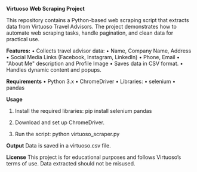 **Virtuoso Web Scraping Project**

This repository contains a Python-based web scraping script that extracts data from Virtuoso Travel Advisors. The project demonstrates how to automate web scraping tasks, handle pagination, and clean data for practical use.

**Features:**
• Collects travel advisor data:
  • Name, Company Name, Address
  • Social Media Links (Facebook, Instagram, LinkedIn)
  • Phone, Email
  • "About Me" description and Profile Image
• Saves data in CSV format.
• Handles dynamic content and popups.

**Requirements**
• Python 3.x
• ChromeDriver
• Libraries:
  • selenium
  • pandas

**Usage**

1. Install the required libraries:
pip install selenium pandas

2. Download and set up ChromeDriver.

3. Run the script:
python virtuoso_scraper.py

**Output**
Data is saved in a virtuoso.csv file.

**License**
This project is for educational purposes and follows Virtuoso’s terms of use. Data extracted should not be misused.




